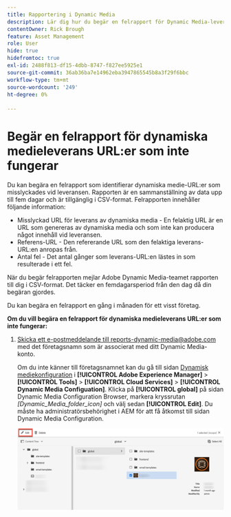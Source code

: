 ```yaml
---
title: Rapportering i Dynamic Media
description: Lär dig hur du begär en felrapport för Dynamic Media-leverans av URL:er som misslyckas.
contentOwner: Rick Brough
feature: Asset Management
role: User
hide: true
hidefromtoc: true
exl-id: 2488f813-df15-4dbb-8747-f827ee5925e1
source-git-commit: 36ab36ba7e14962eba3947865545b8a3f29f6bbc
workflow-type: tm+mt
source-wordcount: '249'
ht-degree: 0%

---
```


# Begär en felrapport för dynamiska medieleverans URL:er som inte fungerar

Du kan begära en felrapport som identifierar dynamiska medie-URL:er som misslyckades vid leveransen. Rapporten är en sammanställning av data upp till fem dagar och är tillgänglig i CSV-format. Felrapporten innehåller följande information:

* Misslyckad URL för leverans av dynamiska media - En felaktig URL är en URL som genereras av dynamiska media och som inte kan producera något innehåll vid leveransen.
* Referens-URL - Den refererande URL som den felaktiga leverans-URL:en anropas från.
* Antal fel - Det antal gånger som leverans-URL:en lästes in som resulterade i ett fel.

När du begär felrapporten mejlar Adobe Dynamic Media-teamet rapporten till dig i CSV-format. Det täcker en femdagarsperiod från den dag då din begäran gjordes.

Du kan begära en felrapport en gång i månaden för ett visst företag.

**Om du vill begära en felrapport för dynamiska medieleverans URL:er som inte fungerar:**

1. [Skicka ett e-postmeddelande till reports-dynamic-media@adobe.com](mailto:reports-dynamic-media@adobe.com) med det företagsnamn som är associerat med ditt Dynamic Media-konto.

   Om du inte känner till företagsnamnet kan du gå till sidan [Dynamisk mediekonfiguration](https://experienceleague.adobe.com/docs/experience-manager-cloud-service/content/assets/dynamicmedia/config-dm.html?lang=en#configuring-dynamic-media-cloud-services) i **[!UICONTROL Adobe Experience Manager]** > **[!UICONTROL Tools]** > **[!UICONTROL Cloud Services]** > **[!UICONTROL Dynamic Media Configuation]**. Klicka på **[!UICONTROL global]** på sidan Dynamic Media Configuration Browser, markera kryssrutan *[Dynamic_Media_folder_icon]* och välj sedan **[!UICONTROL Edit]**. Du måste ha administratörsbehörighet i AEM för att få åtkomst till sidan Dynamic Media Configuration.

   ![Öppnar sidan för dynamisk mediekonfiguration.](/help/assets/dynamic-media/assets/reporting-accessdmconfig.png)
